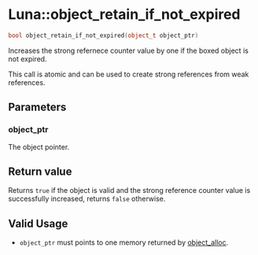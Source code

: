 # Luna::object_retain_if_not_expired

```c++
bool object_retain_if_not_expired(object_t object_ptr)
```

Increases the strong refernece counter value by one if the boxed object is not expired. 

This call is atomic and can be used to create strong references from weak references. 

## Parameters
### object_ptr
The object pointer. 

## Return value
Returns `true` if the object is valid and the strong reference counter value is successfully increased, returns `false` otherwise. 

## Valid Usage
* `object_ptr` must points to one memory returned by [object_alloc](group___runtime_object_1ga8ba411b5dc3e81b9d5c0283752e22b9e.md). 

